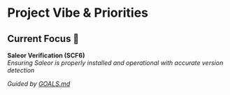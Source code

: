 # Project Vibe & Priorities

## Current Focus 🧠
**Saleor Verification (SCF6)**  
*Ensuring Saleor is properly installed and operational with accurate version detection*

*Guided by [GOALS.md](GOALS.md)*
